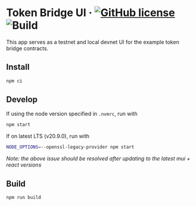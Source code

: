 # Token Bridge UI &middot; [![GitHub license](https://img.shields.io/badge/license-Apache2.0-blue.svg)](https://github.com/wormhole-foundation/example-token-bridge-ui/blob/main/LICENSE) ![Build](https://github.com/wormhole-foundation/example-token-bridge-ui/actions/workflows/build.yaml/badge.svg)

This app serves as a testnet and local devnet UI for the example token bridge contracts.

## Install

```bash
npm ci
```

## Develop

If using the node version specified in `.nvmrc`, run with

```bash
npm start
```

If on latest LTS (v20.9.0), run with

```bash
NODE_OPTIONS=--openssl-legacy-provider npm start
```

*Note: the above issue should be resolved after updating to the latest mui + react versions*

## Build

```bash
npm run build
```
